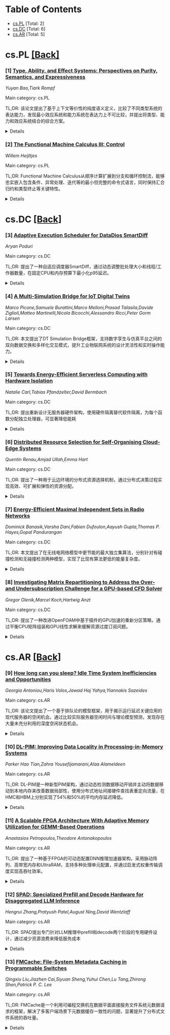 <div id=toc></div>

# Table of Contents

- [cs.PL](#cs.PL) [Total: 2]
- [cs.DC](#cs.DC) [Total: 6]
- [cs.AR](#cs.AR) [Total: 5]


<div id='cs.PL'></div>

# cs.PL [[Back]](#toc)

### [1] [Type, Ability, and Effect Systems: Perspectives on Purity, Semantics, and Expressiveness](https://arxiv.org/abs/2510.07582)
*Yuyan Bao,Tiark Rompf*

Main category: cs.PL

TL;DR: 该论文提出了基于上下文等价性的纯度语义定义，比较了不同类型系统的表达能力，发现最小效应系统和能力系统在表达力上不可比较，并提出将类型、能力和效应系统结合的综合方案。


<details>
  <summary>Details</summary>
Motivation: 现有强制纯计算与效应计算分离的方法（如单子、类型效应系统、能力系统）在精确性和可用性之间存在张力，各有优缺点，需要更好的评估标准。

Method: 提出基于上下文等价性的纯度语义定义，用完整性程度衡量表达能力，分析最小效应系统和能力系统的表达力，并开发逻辑关系来证明纯度和相关性质。

Result: 发现最小效应系统和能力系统在表达力上是不可比较的，即两者都无法完全包含对方；提出的综合系统能结合各系统的优势而避免其弱点。

Conclusion: 类型、能力和效应系统的结合能提供更好的纯度和效应分离方案，所提出的逻辑关系为多种效应类型系统的性质证明提供了便利工具。

Abstract: Programming benefits from a clear separation between pure, mathematical
computation and impure, effectful interaction with the world. Existing
approaches to enforce this separation include monads, type-and-effect systems,
and capability systems. All share a tension between precision and usability,
and each one has non-obvious strengths and weaknesses.
  This paper aims to raise the bar in assessing such systems. First, we propose
a semantic definition of purity, inspired by contextual equivalence, as a
baseline independent of any specific typing discipline. Second, we propose that
expressiveness should be measured by the degree of completeness, i.e., how many
semantically pure terms can be typed as pure. Using this measure, we focus on
minimal meaningful effect and capability systems and show that they are
incomparable, i.e., neither subsumes the other in terms of expressiveness.
  Based on this result, we propose a synthesis and show that type, ability, and
effect systems combine their respective strengths while avoiding their
weaknesses. As part of our formal model, we provide a logical relation to
facilitate proofs of purity and other properties for a variety of effect typing
disciplines.

</details>


### [2] [The Functional Machine Calculus III: Control](https://arxiv.org/abs/2510.07851)
*Willem Heijltjes*

Main category: cs.PL

TL;DR: Functional Machine Calculus从顺序计算扩展到分支和循环控制流，能够忠实嵌入包含条件、异常处理、迭代等的最小但完整的命令式语言，同时保持汇合归约和类型终止等关键特性。


<details>
  <summary>Details</summary>
Motivation: 统一函数式和命令式编程范式，在保持lambda演算汇合归约和类型终止特性的基础上，嵌入计算效应、求值策略和控制流操作。

Method: 通过扩展简化的Krivine机器，使用多个操作数栈建模效应，使用延续栈建模顺序、分支和循环计算，定义简单的操作语义。

Result: 实现了汇合归约关系和简单类型系统，保证机器终止和强规范化（无迭代时），这些特性可传递到嵌入的命令式语言中。

Conclusion: 提供了一个支持简单类型、直观操作语义和汇合归约语义的统一函数式-命令式计算模型。

Abstract: The Functional Machine Calculus (Heijltjes 2022) is a new approach to
unifying the imperative and functional programming paradigms. It extends the
lambda-calculus, preserving the key features of confluent reduction and typed
termination, to embed computational effects, evaluation strategies, and control
flow operations. The first instalment modelled sequential higher-order
computation with global store, input/output, probabilities, and
non-determinism, and embedded both the call-by-name and call-by-value
lambda-calculus, as well as Moggi's computational metalanguage and Levy's
call-by-push-value. The present paper extends the calculus from sequential to
branching and looping control flow. This allows the faithful embedding of a
minimal but complete imperative language, including conditionals, exception
handling, and iteration, as well as constants and algebraic data types.
  The calculus is defined through a simple operational semantics, extending the
(simplified) Krivine machine for the lambda-calculus with multiple operand
stacks to model effects and a continuation stack to model sequential,
branching, and looping computation. It features a confluent reduction relation
and a system of simple types that guarantees termination of the machine and
strong normalization of reduction (in the absence of iteration). These
properties carry over to the embedded imperative language, providing a unified
functional-imperative model of computation that supports simple types, a direct
and intuitive operational semantics, and a confluent reduction semantics.

</details>


<div id='cs.DC'></div>

# cs.DC [[Back]](#toc)

### [3] [Adaptive Execution Scheduler for DataDios SmartDiff](https://arxiv.org/abs/2510.07811)
*Aryan Poduri*

Main category: cs.DC

TL;DR: 提出了一种自适应调度器SmartDiff，通过动态调整批处理大小和线程/工作器数量，在固定CPU和内存预算下最小化p95延迟。


<details>
  <summary>Details</summary>
Motivation: 现有的固定配置方法无法在动态工作负载下优化延迟和内存使用，需要一种能够自适应调整执行策略的调度器。

Method: 使用轻量级预分析器估计每行字节数和I/O速率，在线成本/内存模型修剪不安全操作，采用带保护的爬山策略优化延迟，并包含背压和慢任务缓解机制。

Result: 在合成和公共表格基准测试中，相比调优的预热启发式方法，p95延迟降低23-28%；相比固定网格基线降低35-40%，峰值内存降低16-22%（相比固定配置降低25-32%），零内存溢出且吞吐量相当。

Conclusion: 该自适应调度器能够有效平衡延迟和内存使用，在保证性能的同时避免内存溢出问题。

Abstract: We present an adaptive scheduler for a single differencing engine (SmartDiff)
with two execution modes: (i) in-memory threads and (ii) Dask based
parallelism. The scheduler continuously tunes batch size and worker/thread
count within fixed CPU and memory budgets to minimize p95 latency. A
lightweight preflight profiler estimates bytes/row and I/O rate; an online
cost/memory model prunes unsafe actions; and a guarded hill-climb policy favors
lower latency with backpressure and straggler mitigation. Backend selection is
gated by a conservative working-set estimate so that in-memory execution is
chosen when safe, otherwise Dask is used. Across synthetic and public tabular
benchmarks, the scheduler reduces p95 latency by 23 to 28 percent versus a
tuned warm-up heuristic (and by 35 to 40 percent versus fixed grid baselines),
while lowering peak memory by 16 to 22 percent (25 to 32 percent vs. fixed)
with zero OOMs and comparable throughput.

</details>


### [4] [A Multi-Simulation Bridge for IoT Digital Twins](https://arxiv.org/abs/2510.08164)
*Marco Picone,Samuele Burattini,Marco Melloni,Prasad Talasila,Davide Ziglioli,Matteo Martinelli,Nicola Bicocchi,Alessandro Ricci,Peter Gorm Larsen*

Main category: cs.DC

TL;DR: 本文提出了DT Simulation Bridge框架，支持数字孪生与仿真平台之间的双向数据交换和多样化交互模式，提升工业物联网系统的设计灵活性和实时操作能力。


<details>
  <summary>Details</summary>
Motivation: 随着数字孪生在物联网和工业物联网中能力的增强，需要与仿真平台无缝集成以支持系统设计、验证和实时操作。

Method: 设计了DT Simulation Bridge软件框架，支持数字孪生与仿真环境之间的双向数据交换，使仿真能动态更新数字孪生模型，同时数字孪生提供实时反馈来调整仿真参数。

Result: 实验结果表明，该框架增强了设计灵活性，促进了虚拟调试，并支持在真实条件下进行实时行为分析，在多种工业场景中表现出有效性。

Conclusion: DT Simulation Bridge框架成功实现了数字孪生与仿真平台的灵活互操作和可扩展部署，为工业物联网系统提供了有效的设计和操作支持。

Abstract: The increasing capabilities of Digital Twins (DTs) in the context of the
Internet of Things (IoT) and Industrial IoT (IIoT) call for seamless
integration with simulation platforms to support system design, validation, and
real-time operation. This paper introduces the concept, design, and
experimental evaluation of the DT Simulation Bridge - a software framework that
enables diverse interaction patterns between active DTs and simulation
environments. The framework supports both the DT development lifecycle and the
incorporation of simulations during active operation. Through bidirectional
data exchange, simulations can update DT models dynamically, while DTs provide
real-time feedback to adapt simulation parameters. We describe the
architectural design and core software components that ensure flexible
interoperability and scalable deployment. Experimental results show that the DT
Simulation Bridge enhances design agility, facilitates virtual commissioning,
and supports live behavioral analysis under realistic conditions, demonstrating
its effectiveness across a range of industrial scenarios.

</details>


### [5] [Towards Energy-Efficient Serverless Computing with Hardware Isolation](https://arxiv.org/abs/2510.08180)
*Natalie Carl,Tobias Pfandzelter,David Bermbach*

Main category: cs.DC

TL;DR: 提出重新设计无服务器硬件架构，使用硬件隔离替代软件隔离，为每个函数分配独立处理器，可显著降低能耗


<details>
  <summary>Details</summary>
Motivation: 当前无服务器平台在传统服务器硬件上运行数千个函数，需要昂贵的软件隔离机制和大量闲置服务器，导致能源效率低下

Method: 采用硬件隔离方法，为每个函数分配独立处理器，构建仅在实际工作时消耗能源的无服务器硬件堆栈

Result: 初步评估显示可减少90.63%的能耗开销，平均节省70.8兆瓦

Conclusion: 硬件隔离的无服务器架构能显著提升能源效率，使无服务器计算真正实现按需消耗能源

Abstract: Serverless computing provides just-in-time infrastructure provisioning with
rapid elasticity and a finely-grained pricing model. As full control of
resource allocation is in the hands of the cloud provider and applications only
consume resources when they actually perform work, we believe that serverless
computing is uniquely positioned to maximize energy efficiency.
  However, the focus of current serverless platforms is to run hundreds or
thousands of serverless functions from different tenants on traditional server
hardware, requiring expensive software isolation mechanisms and a high degree
of overprovisioning, i.e., idle servers, to anticipate load spikes. With shared
caches, high clock frequencies, and many-core architectures, servers today are
optimized for large, singular workloads but not to run thousands of isolated
functions.
  We propose rethinking the serverless hardware architecture to align it with
the requirements of serverless software. Specifically, we propose using
hardware isolation with individual processors per function instead of software
isolation resulting in a serverless hardware stack that consumes energy only
when an application actually performs work. In preliminary evaluation with real
hardware and a typical serverless workload we find that this could reduce
energy consumption overheads by 90.63% or an average 70.8MW.

</details>


### [6] [Distributed Resource Selection for Self-Organising Cloud-Edge Systems](https://arxiv.org/abs/2510.08228)
*Quentin Renau,Amjad Ullah,Emma Hart*

Main category: cs.DC

TL;DR: 提出了一种用于云边环境的分布式资源选择机制，通过分布式决策过程实现高效、可扩展和弹性的资源分配。


<details>
  <summary>Details</summary>
Motivation: 解决集中式协调在动态云边环境中成为瓶颈的问题，实现智能的实时应用部署和适应。

Method: 采用基于共识的机制，利用本地知识和代理间协作，无需中央控制器即可实现高效资源分配。

Result: 计算时间是影响分配决策的关键因素，该方法在保持最优性的同时实现快速分配，比集中式启发式方法快达30倍。

Conclusion: 该分布式机制为分布式编排系统奠定了基础，能够在大规模环境中实现及时的资源分配。

Abstract: This paper presents a distributed resource selection mechanism for diverse
cloud-edge environments, enabling dynamic and context-aware allocation of
resources to meet the demands of complex distributed applications. By
distributing the decision-making process, our approach ensures efficiency,
scalability, and resilience in highly dynamic cloud-edge environments where
centralised coordination becomes a bottleneck. The proposed mechanism aims to
function as a core component of a broader, distributed, and self-organising
orchestration system that facilitates the intelligent placement and adaptation
of applications in real-time. This work leverages a consensus-based mechanism
utilising local knowledge and inter-agent collaboration to achieve efficient
results without relying on a central controller, thus paving the way for
distributed orchestration. Our results indicate that computation time is the
key factor influencing allocation decisions. Our approach consistently delivers
rapid allocations without compromising optimality or incurring additional cost,
achieving timely results at scale where exhaustive search is infeasible and
centralised heuristics run up to 30 times slower.

</details>


### [7] [Energy-Efficient Maximal Independent Sets in Radio Networks](https://arxiv.org/abs/2510.08244)
*Dominick Banasik,Varsha Dani,Fabien Dufoulon,Aayush Gupta,Thomas P. Hayes,Gopal Pandurangan*

Main category: cs.DC

TL;DR: 本文提出了在无线电网络模型中更节能的最大独立集算法，分别针对有碰撞检测和无碰撞检测两种模型，实现了比现有算法更低的能量复杂度。


<details>
  <summary>Details</summary>
Motivation: 无线网络（特别是自组织和传感器网络）通常由电池供电，能量是宝贵资源。因此需要设计能量复杂度尽可能低的分布式算法来解决MIS问题。

Method: 针对CD模型提出了随机分布式MIS算法，能量复杂度为O(log n)；针对no-CD模型提出了能量复杂度为O(log²n log log n)的算法。两种算法都考虑了节点睡眠和唤醒的节能机制。

Result: CD模型：能量复杂度O(log n)（最优），轮复杂度O(log² n)，失败概率1/poly(n)。no-CD模型：能量复杂度O(log²n log log n)，轮复杂度O(log³ n log Δ)，显著优于现有O(log³ n)的算法。

Conclusion: 本文在无线电网络模型中实现了更节能的MIS算法，在CD模型中达到了最优能量复杂度，在no-CD模型中显著降低了能量消耗，为无线网络的节能设计提供了重要进展。

Abstract: The maximal independent set (MIS) is one of the most fundamental problems in
distributed computing, and it has been studied intensively for over four
decades. This paper focuses on the MIS problem in the Radio Network model, a
standard model widely used to model wireless networks, particularly ad hoc
wireless and sensor networks. Energy is a premium resource in these networks,
which are typically battery-powered. Hence, designing distributed algorithms
that use as little energy as possible is crucial. We use the well-established
energy model where a node can be sleeping or awake in a round, and only the
awake rounds (when it can send or listen) determine the energy complexity of
the algorithm, which we want to minimize.
  We present new, more energy-efficient MIS algorithms in radio networks with
arbitrary and unknown graph topology. We present algorithms for two popular
variants of the radio model -- with collision detection (CD) and without
collision detection (no-CD). Specifically, we obtain the following results:
  1. CD model: We present a randomized distributed MIS algorithm with energy
complexity $O(\log n)$, round complexity $O(\log^2 n)$, and failure probability
$1 / poly(n)$, where $n$ is the network size. We show that our energy
complexity is optimal by showing a matching $\Omega(\log n)$ lower bound.
  2. no-CD model: In the more challenging no-CD model, we present a randomized
distributed MIS algorithm with energy complexity $O(\log^2n \log \log n)$,
round complexity $O(\log^3 n \log \Delta)$, and failure probability $1 /
poly(n)$. The energy complexity of our algorithm is significantly lower than
the round (and energy) complexity of $O(\log^3 n)$ of the best known
distributed MIS algorithm of Davies [PODC 2023] for arbitrary graph topology.

</details>


### [8] [Investigating Matrix Repartitioning to Address the Over- and Undersubscription Challenge for a GPU-based CFD Solver](https://arxiv.org/abs/2510.08536)
*Gregor Olenik,Marcel Koch,Hartwig Anzt*

Main category: cs.DC

TL;DR: 提出了一种改进OpenFOAM中基于插件的GPU加速的重新分区策略，通过平衡CPU矩阵组装和GPU线性求解来缓解资源过度订阅问题。


<details>
  <summary>Details</summary>
Motivation: 现代高性能计算越来越依赖GPU，但在复杂科学框架如OpenFOAM中集成GPU加速仍面临挑战。现有方法要么完全重构代码库，要么使用基于插件的GPU求解器，在性能和开发工作量之间存在权衡。

Method: 提出了重新分区策略，包括详细的计算模型、新颖的矩阵重新分区和更新程序，以更好地平衡CPU矩阵组装和基于GPU的线性求解。

Result: 在大型CFD模拟中，所提出的方法显著缓解了过度订阅问题，提高了异构CPU-GPU环境中的求解器性能和资源利用率。

Conclusion: 该重新分区策略有效改进了OpenFOAM中基于插件的GPU加速方法，在保持开发效率的同时提升了计算性能。

Abstract: Modern high-performance computing (HPC) increasingly relies on GPUs, but
integrating GPU acceleration into complex scientific frameworks like OpenFOAM
remains a challenge. Existing approaches either fully refactor the codebase or
use plugin-based GPU solvers, each facing trade-offs between performance and
development effort. In this work, we address the limitations of plugin-based
GPU acceleration in OpenFOAM by proposing a repartitioning strategy that better
balances CPU matrix assembly and GPU-based linear solves. We present a detailed
computational model, describe a novel matrix repartitioning and update
procedure, and evaluate its performance on large-scale CFD simulations. Our
results show that the proposed method significantly mitigates oversubscription
issues, improving solver performance and resource utilization in heterogeneous
CPU-GPU environments.

</details>


<div id='cs.AR'></div>

# cs.AR [[Back]](#toc)

### [9] [How long can you sleep? Idle Time System Inefficiencies and Opportunities](https://arxiv.org/abs/2510.07449)
*Georgia Antoniou,Haris Volos,Jawad Haj Yahya,Yiannakis Sazeides*

Main category: cs.AR

TL;DR: 该论文提出了一个基于排队论的模型框架，用于揭示运行延迟关键应用的现代服务器的空闲机会。通过比较实际服务器空闲时间与理论模型预测，发现存在大量未充分利用的深度空闲状态机会。


<details>
  <summary>Details</summary>
Motivation: 现代服务器在运行延迟关键应用时存在空闲时间利用不足的问题，这导致能源效率低下。需要量化分析这种空闲机会，为系统设计提供指导。

Method: 使用三种排队模型（M/M/1、cxM/M/1和M/M/c）来估计CPU核心和系统级别的理论空闲时间分布，并将实际服务器空闲情况与理论模型进行比较。

Result: 比较发现实际服务器与理论模型之间存在显著差异，揭示了大量未利用的深度空闲状态机会。这种低效归因于空闲管理器的准确性和传统深度空闲状态转换的高延迟。

Conclusion: 所提出的方法为早期设计探索提供了手段，能够洞察不同服务器系统配置和负载下的空闲时间行为和优化机会。

Abstract: This work introduces a model-based framework that reveals the idle
opportunity of modern servers running latency-critical applications.
Specifically, three queuing models, M/M/1, cxM/M/1, and M/M/c, are used to
estimate the theoretical idle time distribution at the CPU core and system
(package) level. A comparison of the actual idleness of a real server and that
from the theoretical models reveals significant missed opportunities to enter
deep idle states. This inefficiency is attributed to the idle-governor
inaccuracy and the high latency to transition to/from legacy deep-idle states.
The proposed methodology offers the means for an early-stage design exploration
and insights into idle time behavior and opportunities for varying server
system configurations and load.

</details>


### [10] [DL-PIM: Improving Data Locality in Processing-in-Memory Systems](https://arxiv.org/abs/2510.07719)
*Parker Hao Tian,Zahra Yousefijamarani,Alaa Alameldeen*

Main category: cs.AR

TL;DR: DL-PIM是一种新型PIM架构，通过动态检测数据移动开销并主动将数据移动到本地内存来改善数据局部性，使用分布式地址间接硬件查找表重定向流量，在HMC和HBM上分别实现了54%和50%的平均内存延迟降低。


<details>
  <summary>Details</summary>
Motivation: 传统PIM架构虽然能提高能效和性能，但其优势依赖于数据与处理单元的邻近性。数据移动开销会降低PIM的性能和能效，因为需要将数据从远程内存位置移动到内存内的处理单元进行计算。

Method: 提出DL-PIM架构，动态检测数据移动开销，主动将数据移动到请求处理单元的本地内存保留区域。使用分布式地址间接硬件查找表重定向流量到当前数据位置。在HMC和HBM两种3D堆叠内存上实现，并采用自适应机制评估间接访问的成本和收益，动态启用或禁用以防止对某些工作负载产生负面影响。

Result: DL-PIM在HMC上平均内存延迟降低54%，在HBM上降低50%。对于具有大量数据重用的工作负载，HMC性能提升15%，HBM提升5%。所有代表性工作负载在HMC上实现6%加速，在HBM上实现3%加速。

Conclusion: DL-PIM通过增强数据局部性提高了PIM架构的整体系统性能，证明了动态数据管理策略在减少数据移动开销方面的有效性。

Abstract: PIM architectures aim to reduce data transfer costs between processors and
memory by integrating processing units within memory layers. Prior PIM
architectures have shown potential to improve energy efficiency and
performance. However, such advantages rely on data proximity to the processing
units performing computations. Data movement overheads can degrade PIM's
performance and energy efficiency due to the need to move data between a
processing unit and a distant memory location. %they face challenges due to the
overhead of transferring data from remote memory locations to processing units
inside memory for computation. In this paper, we demonstrate that a large
fraction of PIM's latency per memory request is attributed to data transfers
and queuing delays from remote memory accesses. To improve PIM's data locality,
we propose DL-PIM, a novel architecture that dynamically detects the overhead
of data movement, and proactively moves data to a reserved area in the local
memory of the requesting processing unit. DL-PIM uses a distributed
address-indirection hardware lookup table to redirect traffic to the current
data location. We propose DL-PIM implementations on two 3D stacked memories:
HMC and HBM. While some workloads benefit from DL-PIM, others are negatively
impacted by the additional latency due to indirection accesses. Therefore, we
propose an adaptive mechanism that assesses the cost and benefit of indirection
and dynamically enables or disables it to prevent degrading workloads that
suffer from indirection. Overall, DL-PIM reduces the average memory latency per
request by 54% in HMC and 50% in HBM which resulted in performance improvement
of 15% for workloads with substantial data reuse in HMC and 5% in HBM. For all
representative workloads, DL-PIM achieved a 6% speedup in HMC and a 3% speedup
in HBM, showing that DL-PIM enhances data locality and overall system
performance.

</details>


### [11] [A Scalable FPGA Architecture With Adaptive Memory Utilization for GEMM-Based Operations](https://arxiv.org/abs/2510.08137)
*Anastasios Petropoulos,Theodore Antonakopoulos*

Main category: cs.AR

TL;DR: 提出了一种基于FPGA的可动态配置DNN推理加速器架构，采用脉动阵列、高带宽内存和UltraRAM，支持多种处理单元配置，并通过启发式权重传输调度实现高吞吐效率。


<details>
  <summary>Details</summary>
Motivation: 深度神经网络推理越来越依赖专用硬件以获得高计算效率，需要设计灵活可配置的加速器架构来适应不同模型和未来FPGA设计。

Method: 使用FPGA构建动态可配置加速器，包含脉动阵列、高带宽内存和UltraRAM；设计两种不同计算能力的处理单元配置；采用多PU实例化和启发式权重传输调度策略；可扩展模拟模拟内存计算设备。

Result: 该架构相比先前工作实现了显著的吞吐效率提升，并能模拟AIMC设备以辅助下一代异构AIMC芯片设计。

Conclusion: 该工作提出了一种适用于各种模型和未来FPGA设计的通用DNN推理加速架构，具有高度灵活性和可扩展性。

Abstract: Deep neural network (DNN) inference relies increasingly on specialized
hardware for high computational efficiency. This work introduces a
field-programmable gate array (FPGA)-based dynamically configurable accelerator
featuring systolic arrays, high-bandwidth memory, and UltraRAMs. We present two
processing unit (PU) configurations with different computing capabilities using
the same interfaces and peripheral blocks. By instantiating multiple PUs and
employing a heuristic weight transfer schedule, the architecture achieves
notable throughput efficiency over prior works. Moreover, we outline how the
architecture can be extended to emulate analog in-memory computing (AIMC)
devices to aid next-generation heterogeneous AIMC chip designs and investigate
device-level noise behavior. Overall, this brief presents a versatile DNN
inference acceleration architecture adaptable to various models and future FPGA
designs.

</details>


### [12] [SPAD: Specialized Prefill and Decode Hardware for Disaggregated LLM Inference](https://arxiv.org/abs/2510.08544)
*Hengrui Zhang,Pratyush Patel,August Ning,David Wentzlaff*

Main category: cs.AR

TL;DR: SPAD提出专门针对LLM推理中prefill和decode两个阶段的专用硬件设计，通过减少资源浪费来降低服务成本


<details>
  <summary>Details</summary>
Motivation: 现有数据中心GPU/TPU采用"越多越好"的设计理念，导致prefill阶段内存带宽利用不足，decode阶段计算资源利用不足，增加了LLM推理服务成本

Method: 设计专门的Prefill芯片（更大的systolic阵列和成本效益高的GDDR内存）和Decode芯片（保持高内存带宽但减少计算容量），采用"少即是多"的方法论

Result: 相比模拟的H100，Prefill芯片平均prefill性能提升8%，硬件成本降低52%；Decode芯片达到97%的decode性能，TDP降低28%。端到端模拟显示硬件成本降低19%-41%，TDP降低2%-17%

Conclusion: SPAD通过专门化硬件设计显著降低了LLM推理成本，即使模型和工作负载变化，也能通过重新分配芯片类型实现11%-43%的硬件成本降低，证明了设计的长期适用性

Abstract: Large Language Models (LLMs) have gained popularity in recent years, driving
up the demand for inference. LLM inference is composed of two phases with
distinct characteristics: a compute-bound prefill phase followed by a
memory-bound decode phase. To efficiently serve LLMs, prior work proposes
prefill-decode disaggregation to run each phase on separate hardware. However,
existing hardware poorly matches the different requirements of each phase.
Current datacenter GPUs and TPUs follow a more-is-better design philosophy that
maximizes compute and memory resources, causing memory bandwidth
underutilization in the prefill phase and compute underutilization in the
decode phase. Such underutilization directly translates into increased serving
costs.
  This paper proposes SPAD (Specialized Prefill and Decode hardware), adopting
a less-is-more methodology to design specialized chips tailored to the distinct
characteristics of prefill and decode phases. The proposed Prefill Chips have
larger systolic arrays and use cost-effective GDDR memory, whereas the proposed
Decode Chips retain high memory bandwidth but reduce compute capacity. Compared
to modeled H100s, simulations show that the proposed Prefill Chips deliver 8%
higher prefill performance on average at 52% lower hardware cost, while the
proposed Decode Chips achieve 97% of the decode performance with 28% lower TDP.
  End-to-end simulations on production traces show that SPAD reduces hardware
cost by 19%-41% and TDP by 2%-17% compared to modeled baseline clusters while
offering the same performance. Even when models and workloads change, SPAD can
reallocate either type of chip to run either phase and still achieve 11%-43%
lower hardware costs, demonstrating the longevity of the SPAD design.

</details>


### [13] [FMCache: File-System Metadata Caching in Programmable Switches](https://arxiv.org/abs/2510.08351)
*Qingxiu Liu,Jiazhen Cai,Siyuan Sheng,Yuhui Chen,Lu Tang,Zhirong Shen,Patrick P. C. Lee*

Main category: cs.AR

TL;DR: FMCache是一个利用可编程交换机在数据平面直接服务文件系统元数据请求的框架，解决了多客户端场景下元数据缓存一致性的问题，显著提升了分布式文件系统的吞吐量。


<details>
  <summary>Details</summary>
Motivation: 分布式文件系统中，跨多个元数据服务器的快速可扩展元数据管理对于处理大量文件和目录至关重要。客户端缓存虽然能减轻服务器负载，但在客户端数量增加时会带来显著的缓存一致性维护开销和复杂性。

Method: 提出FMCache框架，利用可编程交换机在交换机数据平面直接服务来自多个客户端的文件系统元数据请求。与先前的交换机内键值缓存方法不同，FMCache在严格的交换机资源约束下解决了文件系统特定的路径依赖问题。

Result: 在Hadoop HDFS上实现FMCache，并在Tofino交换机测试平台上使用真实世界文件系统元数据工作负载进行评估。FMCache相比原始HDFS实现了高达181.6%的吞吐量提升，与客户端缓存结合时还能带来额外高达139.6%的吞吐量增益。同时保持了低延迟和有限的交换机资源使用。

Conclusion: FMCache通过利用可编程交换机实现了高效的元数据缓存，显著提升了分布式文件系统的性能，同时解决了多客户端场景下的缓存一致性问题。

Abstract: Fast and scalable metadata management across multiple metadata servers is
crucial for distributed file systems to handle numerous files and directories.
Client-side caching of frequently accessed metadata can mitigate server loads,
but incurs significant overhead and complexity in maintaining cache consistency
when the number of clients increases. We propose FMCache, an in-switch
file-system metadata caching framework that leverages programmable switches to
serve file-system metadata requests from multiple clients directly in the
switch data plane. Unlike prior in-switch key-value caching approaches, FMCache
addresses file-system-specific path dependencies under stringent switch
resource constraints. We implement FMCache atop Hadoop HDFS and evaluate it on
a Tofino-switch testbed using real-world file-system metadata workloads.
FMCache achieves up to 181.6% higher throughput than vanilla HDFS and
complements client-side caching with additional throughput gains of up to
139.6%. It also incurs low latencies and limited switch resource usage.

</details>
